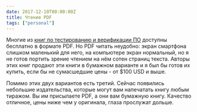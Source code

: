```yaml
---
date: 2017-12-10T00:00:00Z
title: Чтение PDF
tags: ["personal"]
---
```


Многие из [книг по тестированию и верификации
ПО](http://arzamas.academy/materials/1362) доступны бесплатно в формате PDF.
Но PDF читать неудобно: экран смартфона слишком маленький для него, на
компьютере экран нормальный, но я не готов портить зрение чтением на нём сотен
страниц текста. Авторы этих книг продают эти книги в бумажном варианте и я был
бы готов их купить, если бы не сумасшедшие цены - от $100 USD и выше.

Помимо этих двух вариантов есть третий. Сейчас появились небольшие
издательства, которые могут вам напечатать книгу любым тиражом. Вы им
присылаете PDF, а они вам бумажную книгу. Качество отличное, цены ниже чем у
оригинала, глаза прослужат дольше.
